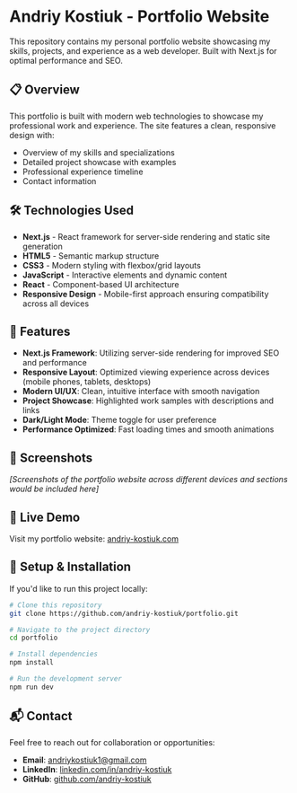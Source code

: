 # Andriy Kostiuk - Portfolio Website

This repository contains my personal portfolio website showcasing my skills, projects, and experience as a web developer. Built with Next.js for optimal performance and SEO.

## 📋 Overview

This portfolio is built with modern web technologies to showcase my professional work and experience. The site features a clean, responsive design with:

- Overview of my skills and specializations
- Detailed project showcase with examples
- Professional experience timeline
- Contact information

## 🛠️ Technologies Used

- **Next.js** - React framework for server-side rendering and static site generation
- **HTML5** - Semantic markup structure
- **CSS3** - Modern styling with flexbox/grid layouts
- **JavaScript** - Interactive elements and dynamic content
- **React** - Component-based UI architecture
- **Responsive Design** - Mobile-first approach ensuring compatibility across all devices

## 🎯 Features

- **Next.js Framework**: Utilizing server-side rendering for improved SEO and performance
- **Responsive Layout**: Optimized viewing experience across devices (mobile phones, tablets, desktops)
- **Modern UI/UX**: Clean, intuitive interface with smooth navigation
- **Project Showcase**: Highlighted work samples with descriptions and links
- **Dark/Light Mode**: Theme toggle for user preference
- **Performance Optimized**: Fast loading times and smooth animations

## 📱 Screenshots

*[Screenshots of the portfolio website across different devices and sections would be included here]*

## 🚀 Live Demo

Visit my portfolio website: [andriy-kostiuk.com](#)

## 🔧 Setup & Installation

If you'd like to run this project locally:

```bash
# Clone this repository
git clone https://github.com/andriy-kostiuk/portfolio.git

# Navigate to the project directory
cd portfolio

# Install dependencies
npm install

# Run the development server
npm run dev
```

## 📬 Contact

Feel free to reach out for collaboration or opportunities:

- **Email**: andriykostiuk1@gmail.com
- **LinkedIn**: [linkedin.com/in/andriy-kostiuk](https://www.linkedin.com/in/andrii-kostiuk-3141592653589793238/)
- **GitHub**: [github.com/andriy-kostiuk](https://github.com/andriy-kostiuk)
